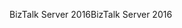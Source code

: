 <span data-ttu-id="50655-101">BizTalk Server 2016</span><span class="sxs-lookup"><span data-stu-id="50655-101">BizTalk Server 2016</span></span>